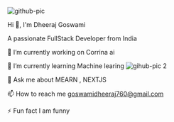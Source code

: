 ![github-pic](https://github.com/user-attachments/assets/d58df60c-b8da-4cef-8266-364c99c132e8)  


Hi 👋, I'm Dheeraj Goswami

A passionate FullStack Developer from India    

 🔭 I’m currently working on Corrina ai

 🌱 I’m currently learning Machine learing                                                    ![gihub-pic 2](https://github.com/user-attachments/assets/1a5f189f-73c8-4039-ba8b-a886caf08317)                        

 💬 Ask me about  MEARN , NEXTJS
 
 📫 How to reach me goswamidheeraj760@gmail.com
 
 ⚡ Fun fact I am funny 


